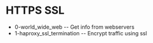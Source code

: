 # HTTPS SSL
- 0-world_wide_web -- Get info from webservers
- 1-haproxy_ssl_termination -- Encrypt traffic using ssl
